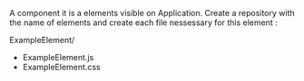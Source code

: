 A component it is a elements visible on Application.
Create a repository with the name of elements and create each file nessessary
for this element :

ExampleElement/
 - ExampleElement.js
 - ExampleElement.css

